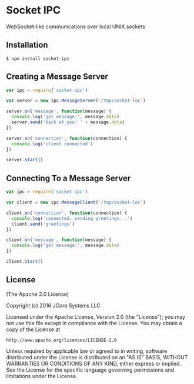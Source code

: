 # Socket IPC

WebSocket-like communications over local UNIX sockets

## Installation

```
$ npm install socket-ipc
```

## Creating a Message Server

```js
var ipc = require('socket-ipc')

var server = new ipc.MessageServer('/tmp/socket-loc')

server.on('message', function(message) {
  console.log('got message:', message.data)
  server.send('back at you: ' + message.data)
})

server.on('connection', function(connection) {
  console.log('client connected')
})

server.start()
```

## Connecting To a Message Server

```js
var ipc = require('socket-ipc')

var client = new ipc.MessageClient('/tmp/socket-loc')

client.on('connection', function(connection) {
  console.log('connected. sending greetings...')
  client.send('greetings')
})

client.on('message', function(message) {
  console.log('got message:', message.data)
})

client.start()
```

## License

(The Apache 2.0 License)

Copyright (c) 2016 JCore Systems LLC

Licensed under the Apache License, Version 2.0 (the "License");
you may not use this file except in compliance with the License.
You may obtain a copy of the License at

    http://www.apache.org/licenses/LICENSE-2.0

Unless required by applicable law or agreed to in writing, software
distributed under the License is distributed on an "AS IS" BASIS,
WITHOUT WARRANTIES OR CONDITIONS OF ANY KIND, either express or implied.
See the License for the specific language governing permissions and
limitations under the License.